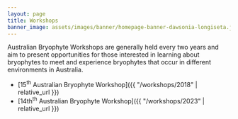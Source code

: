 ```yaml
---
layout: page
title: Workshops
banner_image: assets/images/banner/homepage-banner-dawsonia-longiseta.jpg
---
```


Australian Bryophyte Workshops are generally held every two years and aim to present opportunities
for those interested in learning about bryophytes to meet and experience bryophytes that occur in
different environments in Australia.

* [15<sup>th</sup> Australian Bryophyte Workshop]({{ "/workshops/2018" | relative_url }})
* [14th<sup>th</sup> Australian Bryophyte Workshop]({{ "/workshops/2023" | relative_url }})
